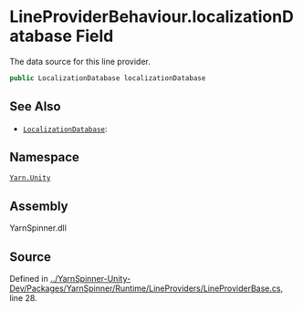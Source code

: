 <!-- This file was generated by a tool. Do not edit this file by hand. -->

# LineProviderBehaviour.localizationDatabase Field

The data source for this line provider.


```csharp
public LocalizationDatabase localizationDatabase
```



## See Also
* [`LocalizationDatabase`](/api/csharp/yarn.unity/localizationdatabase.md): 
## Namespace
[`Yarn.Unity`](/api/csharp/yarn.unity/README.md)

## Assembly
YarnSpinner.dll

## Source
Defined in [../YarnSpinner-Unity-Dev/Packages/YarnSpinner/Runtime/LineProviders/LineProviderBase.cs](https://github.com/YarnSpinnerTool/YarnSpinner-Unity//blob/develop/Runtime/LineProviders/LineProviderBase.cs#L28), line 28.
